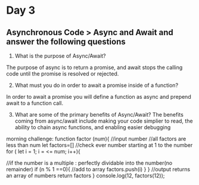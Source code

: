  # Day 3
 
 ## Asynchronous Code > Async and Await and answer the following questions
1. What is the purpose of Async/Await?

The purpose of async is to return a promise, and await stops the calling code until the promise is resolved or rejected.

2. What must you do in order to await a promise inside of a function?

In order to await a promise you will define a function as async and prepend await to a function call.


3. What are some of the primary benefits of Async/Await?
The benefits coming from async/await include making your code simplier to read, the ability to chain async functions, and enabling easier debugging





morning challenge:
function factor (num){
//input number
//all factors are less than num
let factors=[]
//check ever number starting at 1 to the number
for ( let i = 1; i = <= num; i++){

//if the number is a multiple  : perfectly dividable into the number(no remainder)
if (n % 1 ==0){
//add to array
factors.push(i)
}
}
//output returns an array of numbers
return factors
}
console.log(12, factors(12));